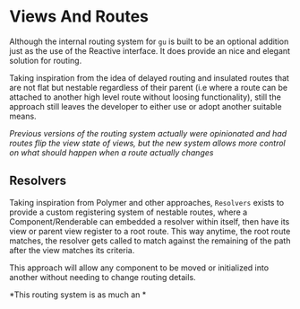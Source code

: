 # Views And Routes
Although the internal routing system for `gu` is built to be an optional addition just as the use of the Reactive interface. It does provide an nice and elegant solution for routing.

Taking inspiration from the idea of delayed routing and insulated routes that are not flat but nestable regardless of their parent (i.e where a route can be attached to another high level route without loosing functionality), still the approach still leaves the developer to either use or adopt another suitable means.

*Previous versions of the routing system actually were opinionated and had routes flip the view state of views, but the new system allows more control on what should happen when a route actually changes*

## Resolvers
Taking inspiration from Polymer and other approaches, `Resolvers` exists to provide a custom registering system of nestable routes, where a Component/Renderable can embedded a resolver within itself, then have its view or parent view register to a root route. This way anytime, the root route matches, the resolver gets called to match against the remaining of the path after the view matches its criteria.

This approach will allow any component to be moved or initialized into another without needing to change routing details.

*This routing system is as much an *
